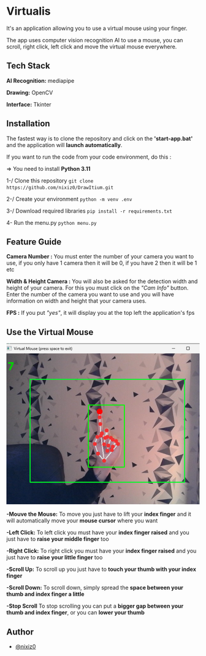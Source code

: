 
# Virtualis

It's an application allowing you to use a virtual mouse using your finger.

The app uses computer vision recognition AI to use a mouse, you can scroll, right click, left click and move the virtual mouse everywhere.

## Tech Stack

**AI Recognition:** mediapipe

**Drawing:** OpenCV

**Interface:** Tkinter


## Installation

The fastest way is to clone the repository and click on the **'start-app.bat'** and the application will **launch automatically**.

If you want to run the code from your code environment, do this :

=> You need to install **Python 3.11**

1-/ Clone this repository ```git clone https://github.com/nixiz0/DrawItium.git```

2-/ Create your environment ```python -m venv .env```

3-/ Download required libraries ```pip install -r requirements.txt```

4- Run the menu.py ```python menu.py```
## Feature Guide
**Camera Number :** You must enter the number of your camera you want to use, if you only have 1 camera then it will be 0, if you have 2 then it will be 1 etc

**Width & Height Camera :** You will also be asked for the detection width and height of your camera. For this you must click on the *"Cam Info"* button. Enter the number of the camera you want to use and you will have information on width and height that your camera uses.

**FPS :** If you put *"yes"*, it will display you at the top left the application's fps 

## Use the Virtual Mouse

![Interface tools](ressources/illu_virtual_mouse.png)

**-Mouve the Mouse:** To move you just have to lift your **index finger** and it will automatically move your **mouse cursor** where you want

**-Left Click:** To left click you must have your **index finger raised** and you just have to **raise your middle finger** too

**-Right Click:** To right click you must have your **index finger raised** and you just have to **raise your little finger** too

**-Scroll Up:** To scroll up you just have to **touch your thumb with your index finger**

**-Scroll Down:** To scroll down, simply spread the **space between your thumb and index finger a little**

**-Stop Scroll** To stop scrolling you can put a **bigger gap between your thumb and index finger**, or you can **lower your thumb**
## Author

- [@nixiz0](https://github.com/nixiz0)

